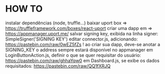 # HOW TO

instalar dependências (node, truffle...)
baixar uport box => https://truffleframework.com/boxes/react-uport
criar uma dapp em => https://appmanager.uport.me/
	salvar signing key, exibida na linha
	signer: SimpleSigner('SIGNING KEY')
editar connector.js, adicionando:
	https://pastebin.com/raw/0wEZ5fZs
!	ao criar sua dapp, deve-se anotar a SIGNING_KEY
	o address sempre estará disponível no appmanager
em LoginButtonAction.js, definir o que se quer requisitar do usuário:
	https://pastebin.com/raw/ghhaYqw0
em Dashboard.js, se exibe os dados requisitados:
	https://pastebin.com/raw/QQ1fXRJQ
